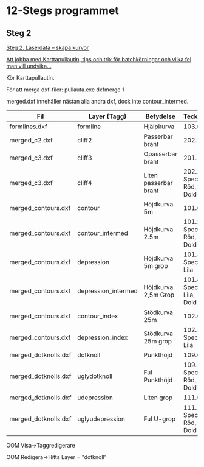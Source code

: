 # 12-Stegs programmet

## Steg 2

[Steg 2. Laserdata – skapa kurvor](https://stefansolsida.wordpress.com/2020/06/22/2-laserdata-skapa-kurvor/)

[Att jobba med Karttapullautin, tips och trix för batchkörningar och vilka fel man vill undvika…](https://stefansolsida.wordpress.com/2017/06/10/att-jobba-med-karttapullautin-tips-och-trix-for-batchkorningar-och-vilka-fel-man-vill-undvika/)

Kör Karttapullautin.

För att merga dxf-filer:
pullauta.exe dxfmerge 1

merged.dxf innehåller nästan alla andra dxf, dock inte contour_intermed.

| Fil | Layer (Tagg) | Betydelse | Tecken |
| - | - | - | - |
| formlines.dxf | formline | Hjälpkurva | 103.0 |
| merged_c2.dxf | cliff2 | Passerbar brant | 202.1 |
| merged_c3.dxf | cliff3 | Opasserbar brant | 201.1 |
| merged_c3.dxf | cliff4 | Liten passerbar brant |202.2 Special Röd, Dold |
| merged_contours.dxf | contour | Höjdkurva 5m | 101.0 |
| merged_contours.dxf | contour_intermed | Höjdkurva 2.5m | 101.2 Special Röd, Dold |
| merged_contours.dxf | depression | Höjdkurva 5m grop | 101.3 Special Lila |
| merged_contours.dxf | depression_intermed | Höjdkurva 2,5m Grop | 101.4 Special Lila, Dold |
| merged_contours.dxf | contour_index | Stödkurva 25m | 102.0 |
| merged_contours.dxf | depression_index | Stödkurva 25m grop | 102.1 Special Lila |
| merged_dotknolls.dxf | dotknoll | Punkthöjd | 109.0 |
| merged_dotknolls.dxf | uglydotknoll | Ful Punkthöjd | 109.1 Special Röd, Dold |
| merged_dotknolls.dxf | udepression | Liten grop | 111.0 |
| merged_dotknolls.dxf | uglyudepression | Ful U-grop | 111.1 Special Röd, Dold |

OOM Visa->Taggredigerare

OOM Redigera->Hitta
Layer = "dotknoll"
